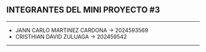 ## INTEGRANTES DEL MINI PROYECTO #3

------------------------------------------------------

- JANN CARLO MARTINEZ CARDONA -> 2024593569
- CRISTHIAN DAVID ZULUAGA  -> 202459542

------------------------------------------------------
